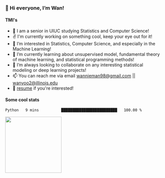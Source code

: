 <!-- ![visitor badge](https://visitor-badge.glitch.me/badge?page_id=wannieman98.visitor-badge)
 -->
### 👋 Hi everyone, I’m Wan! 

#### TMI's
- 🏫 I am a senior in UIUC studying Statistics and Computer Science!
- ✌️ I'm currently working on something cool, keep your eye out for it!
- 👀 I’m interested in Statistics, Computer Science, and especially in the Machine Learning! 
- 🌱 I’m currently learning about unsupervised model, fundamental theory of machine learning, and statistical programming methods!
- 💞️ I’m always looking to collaborate on any interesting statistical modeling or deep learning projects!
- 📫 You can reach me via email [wannieman98@gmail.com](wannieman98@gmail.com) || [wanyoo2@illinois.edu](wanyoo2@illinois.edu)
- 💼 [resume](https://drive.google.com/file/d/1aHdJ-fW59z6ZSo25-epW37TEh1vCrT-J/view?usp=sharing) if you're interested!

#### Some cool stats 

<!--START_SECTION:waka-->

```text
Python   9 mins          █████████████████████████   100.00 %
```

<!--END_SECTION:waka-->

<img height="180em" src="https://github-readme-stats.vercel.app/api?username=wannieman98&show_icons=true&hide_border=true&&count_private=true&include_all_commits=true" />
